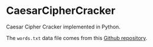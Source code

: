 # CaesarCipherCracker
Caesar Cipher Cracker implemented in Python.

The `words.txt` data file comes from this [Github repository](https://github.com/dwyl/english-words).
